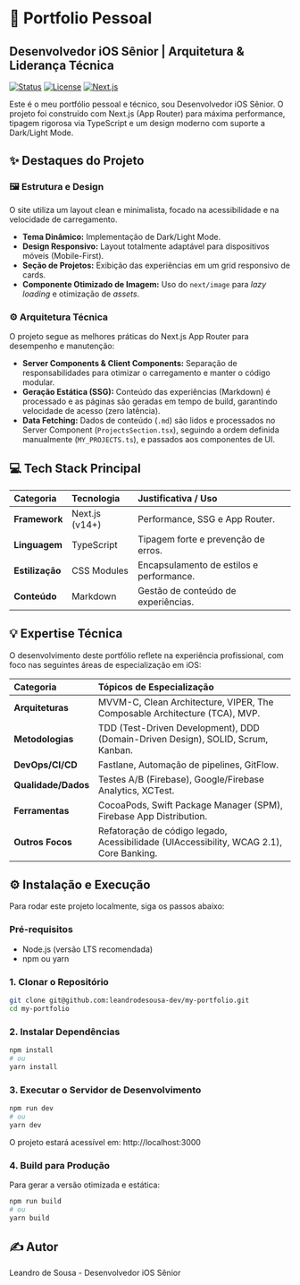 # 🚀 Portfolio Pessoal

## Desenvolvedor iOS Sênior | Arquitetura & Liderança Técnica

[![Status](https://img.shields.io/badge/Status-Ativo-brightgreen.svg)](https://github.com/Seu-Usuario/Seu-Repo-Aqui)
[![License](https://img.shields.io/badge/License-MIT-blue.svg)](LICENSE)
[![Next.js](https://img.shields.io/badge/Next.js-v14%2B-black)](https://nextjs.org/)

Este é o meu portfólio pessoal e técnico, sou Desenvolvedor iOS Sênior. O projeto foi construído com Next.js (App Router) para máxima performance, tipagem rigorosa via TypeScript e um design moderno com suporte a Dark/Light Mode.

## ✨ Destaques do Projeto

### 🖼️ Estrutura e Design

O site utiliza um layout clean e minimalista, focado na acessibilidade e na velocidade de carregamento.

* **Tema Dinâmico:** Implementação de Dark/Light Mode.
* **Design Responsivo:** Layout totalmente adaptável para dispositivos móveis (Mobile-First).
* **Seção de Projetos:** Exibição das experiências em um grid responsivo de cards.
* **Componente Otimizado de Imagem:** Uso do `next/image` para *lazy loading* e otimização de *assets*.

### ⚙️ Arquitetura Técnica

O projeto segue as melhores práticas do Next.js App Router para desempenho e manutenção:

* **Server Components & Client Components:** Separação de responsabilidades para otimizar o carregamento e manter o código modular.
* **Geração Estática (SSG):** Conteúdo das experiências (Markdown) é processado e as páginas são geradas em tempo de build, garantindo velocidade de acesso (zero latência).
* **Data Fetching:** Dados de conteúdo (`.md`) são lidos e processados no Server Component (`ProjectsSection.tsx`), seguindo a ordem definida manualmente (`MY_PROJECTS.ts`), e passados aos componentes de UI.

## 💻 Tech Stack Principal

| Categoria | Tecnologia | Justificativa / Uso |
| :--- | :--- | :--- |
| **Framework** | Next.js (v14+) | Performance, SSG e App Router. |
| **Linguagem** | TypeScript | Tipagem forte e prevenção de erros. |
| **Estilização** | CSS Modules | Encapsulamento de estilos e performance. |
| **Conteúdo** | Markdown | Gestão de conteúdo de experiências. |

## 💡 Expertise Técnica

O desenvolvimento deste portfólio reflete na experiência profissional, com foco nas seguintes áreas de especialização em iOS:

| Categoria | Tópicos de Especialização |
| :--- | :--- |
| **Arquiteturas** | MVVM-C, Clean Architecture, VIPER, The Composable Architecture (TCA), MVP. |
| **Metodologias** | TDD (Test-Driven Development), DDD (Domain-Driven Design), SOLID, Scrum, Kanban. |
| **DevOps/CI/CD** | Fastlane, Automação de pipelines, GitFlow. |
| **Qualidade/Dados** | Testes A/B (Firebase), Google/Firebase Analytics, XCTest. |
| **Ferramentas** | CocoaPods, Swift Package Manager (SPM), Firebase App Distribution. |
| **Outros Focos** | Refatoração de código legado, Acessibilidade (UlAccessibility, WCAG 2.1), Core Banking. |

## ⚙️ Instalação e Execução

Para rodar este projeto localmente, siga os passos abaixo:

### Pré-requisitos

* Node.js (versão LTS recomendada)
* npm ou yarn

### 1. Clonar o Repositório

```bash
git clone git@github.com:leandrodesousa-dev/my-portfolio.git
cd my-portfolio
```

### 2. Instalar Dependências
```bash
npm install
# ou
yarn install
```
### 3. Executar o Servidor de Desenvolvimento
```bash
npm run dev
# ou
yarn dev
```
O projeto estará acessível em: http://localhost:3000

### 4. Build para Produção
Para gerar a versão otimizada e estática:
```bash
npm run build
# ou
yarn build
```

## ✍️ Autor
Leandro de Sousa - Desenvolvedor iOS Sênior